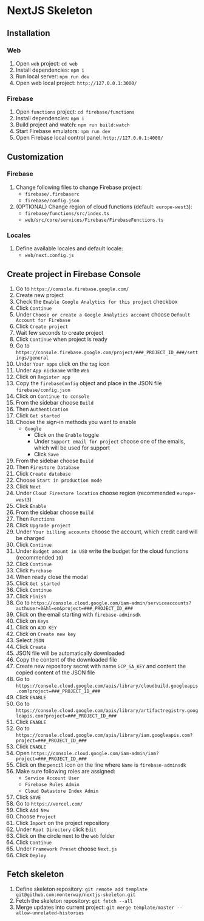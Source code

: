 # NextJS Skeleton

## Installation

### Web
1. Open `web` project: `cd web`
2. Install dependencies: `npm i`
3. Run local server: `npm run dev`
4. Open web local project: `http://127.0.0.1:3000/`

### Firebase
1. Open `functions` project: `cd firebase/functions`
2. Install dependencies: `npm i`
3. Build project and watch: `npm run build:watch`
4. Start Firebase emulators: `npm run dev`
5. Open Firebase local control panel: `http://127.0.0.1:4000/`

## Customization

### Firebase
1. Change following files to change Firebase project:
   - `firebase/.firebaserc`
   - `firebase/config.json`
2. (OPTIONAL) Change region of cloud functions (default: `europe-west3`):
   - `firebase/functions/src/index.ts`
   - `web/src/core/services/Firebase/FirebaseFunctions.ts`

### Locales
1. Define available locales and default locale:
   - `web/next.config.js`

## Create project in Firebase Console
1. Go to `https://console.firebase.google.com/`
2. Create new project
3. Check the `Enable Google Analytics for this project` checkbox
4. Click `Continue`
5. Under `Choose or create a Google Analytics account` choose `Default Account for Firebase`
6. Click `Create project`
7. Wait few seconds to create project
8. Click `Continue` when project is ready
9. Go to `https://console.firebase.google.com/project/###_PROJECT_ID_###/settings/general`
10. Under `Your apps` click on the `tag` icon
11. Under `App nickname` write `Web`
12. Click on `Register app`
13. Copy the `firebaseConfig` object and place in the JSON file `firebase/config.json`
14. Click on `Continue to console`
15. From the sidebar choose `Build`
16. Then `Authentication`
17. Click `Get started`
18. Choose the sign-in methods you want to enable
    - `Google`
      - Click on the `Enable` toggle
      - Under `Support email for project` choose one of the emails, which will be used for support
      - Click `Save`
19. From the sidebar choose `Build`
20. Then `Firestore Database`
21. Click `Create database`
22. Choose `Start in production mode`
23. Click `Next`
24. Under `Cloud Firestore location` choose region (recommended `europe-west3`)
25. Click `Enable`
26. From the sidebar choose `Build`
27. Then `Functions`
28. Click `Upgrade project`
29. Under `Your billing accounts` choose the account, which credit card will be charged
30. Click `Continue`
31. Under `Budget amount in USD` write the budget for the cloud functions (recommended `10`)
32. Click `Continue`
33. Click `Purchase`
34. When ready close the modal
35. Click `Get started`
36. Click `Continue`
37. Click `Finish`
38. Go to `https://console.cloud.google.com/iam-admin/serviceaccounts?authuser=0&hl=en&project=###_PROJECT_ID_###`
39. Click on the email starting with `firebase-adminsdk`
40. Click on `Keys`
41. Click on `ADD KEY`
42. Click on `Create new key`
43. Select `JSON`
44. Click `Create`
45. JSON file will be automatically downloaded
46. Copy the content of the downloaded file
47. Create new repository secret with name `GCP_SA_KEY` and content the copied content of the JSON file
48. Go to `https://console.cloud.google.com/apis/library/cloudbuild.googleapis.com?project=###_PROJECT_ID_###`
49. Click `ENABLE`
50. Go to `https://console.cloud.google.com/apis/library/artifactregistry.googleapis.com?project=###_PROJECT_ID_###`
51. Click `ENABLE`
52. Go to `https://console.cloud.google.com/apis/library/iam.googleapis.com?project=###_PROJECT_ID_###`
53. Click `ENABLE`
54. Open `https://console.cloud.google.com/iam-admin/iam?project=###_PROJECT_ID_###`
55. Click on the `pencil` icon on the line where `Name` is `firebase-adminsdk`
56. Make sure following roles are assigned: 
    - `Service Account User`
    - `Firebase Rules Admin`
    - `Cloud Datastore Index Admin`
57. Click `SAVE`
58. Go to `https://vercel.com/`
59. Click `Add New`
60. Choose `Project`
61. Click `Import` on the project repository
62. Under `Root Directory` click `Edit`
63. Click on the circle next to the `web` folder
64. Click `Continue`
65. Under `Framework Preset` choose `Next.js`
66. Click `Deploy`

## Fetch skeleton
1. Define skeleton repository: `git remote add template git@github.com:monterway/nextjs-skeleton.git`
2. Fetch the skeleton repository: `git fetch --all`
3. Merge updates into current project: `git merge template/master --allow-unrelated-histories`
